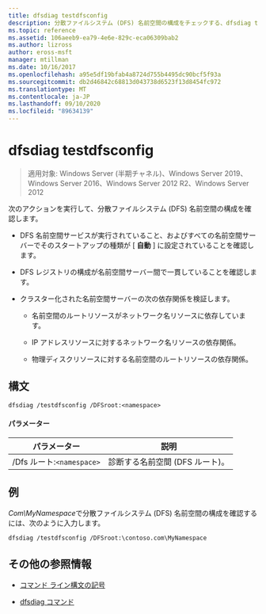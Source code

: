 ```yaml
---
title: dfsdiag testdfsconfig
description: 分散ファイルシステム (DFS) 名前空間の構成をチェックする、dfsdiag testdfsconfig のリファレンス記事。
ms.topic: reference
ms.assetid: 106aeeb9-ea79-4e6e-829c-eca06309bab2
ms.author: lizross
author: eross-msft
manager: mtillman
ms.date: 10/16/2017
ms.openlocfilehash: a95e5df19bfab4a8724d755b4495dc90bcf5f93a
ms.sourcegitcommit: db2d46842c68813d043738d6523f13d8454fc972
ms.translationtype: MT
ms.contentlocale: ja-JP
ms.lasthandoff: 09/10/2020
ms.locfileid: "89634139"
---
```

# <a name="dfsdiag-testdfsconfig"></a>dfsdiag testdfsconfig

> 適用対象: Windows Server (半期チャネル)、Windows Server 2019、Windows Server 2016、Windows Server 2012 R2、Windows Server 2012

次のアクションを実行して、分散ファイルシステム (DFS) 名前空間の構成を確認します。

- DFS 名前空間サービスが実行されていること、およびすべての名前空間サーバーでそのスタートアップの種類が [ **自動** ] に設定されていることを確認します。

- DFS レジストリの構成が名前空間サーバー間で一貫していることを確認します。

- クラスター化された名前空間サーバーの次の依存関係を検証します。

  - 名前空間のルートリソースがネットワーク名リソースに依存しています。

  - IP アドレスリソースに対するネットワーク名リソースの依存関係。

  - 物理ディスクリソースに対する名前空間のルートリソースの依存関係。

## <a name="syntax"></a>構文

```
dfsdiag /testdfsconfig /DFSroot:<namespace>
```

#### <a name="parameters"></a>パラメーター

| パラメーター | 説明 |
| --------- | ----------- |
| /Dfs ルート:`<namespace>` | 診断する名前空間 (DFS ルート)。 |

## <a name="examples"></a>例

*Com\MyNamespace*で分散ファイルシステム (DFS) 名前空間の構成を確認するには、次のように入力します。

```
dfsdiag /testdfsconfig /DFSroot:\contoso.com\MyNamespace
```

## <a name="additional-references"></a>その他の参照情報

- [コマンド ライン構文の記号](command-line-syntax-key.md)

- [dfsdiag コマンド](dfsdiag.md)
